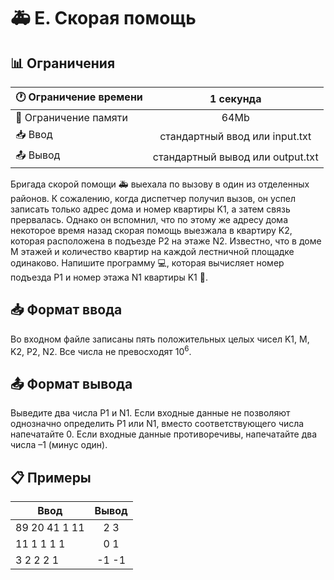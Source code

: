 # 🚑 E. Скорая помощь

## 📊 Ограничения

| 🕐 Ограничение времени  |            1 секунда             |
|-------------------------|:--------------------------------:|
| 💾 Ограничение памяти   |               64Mb               |
| 📥 Ввод                 |  стандартный ввод или input.txt  |
| 📤 Вывод                | стандартный вывод или output.txt |

Бригада скорой помощи 🚑 выехала по вызову в один из отделенных районов. 
К сожалению, когда диспетчер получил вызов, он успел записать только адрес дома и номер квартиры K1, а затем связь прервалась. 
Однако он вспомнил, что по этому же адресу дома некоторое время назад скорая помощь выезжала в квартиру K2, 
которая расположена в подъезде P2 на этаже N2. Известно, что в доме M этажей и количество квартир на каждой лестничной
площадке одинаково. Напишите программу 💻, которая вычисляет номер подъезда P1 и номер этажа N1 квартиры K1 🏢.

## 📥 Формат ввода

Во входном файле записаны пять положительных целых чисел K1, M, K2, P2, N2. Все числа не превосходят 10<sup>6</sup>.

## 📤 Формат вывода

Выведите два числа P1 и N1. Если входные данные не позволяют однозначно определить P1 или N1, вместо соответствующего числа 
напечатайте 0. Если входные данные противоречивы, напечатайте два числа –1 (минус один).

## 📋 Примеры

| Ввод          | Вывод |
|---------------|:-----:|
| 89 20 41 1 11 |  2 3  |
| 11 1 1 1 1    |  0 1  |
| 3 2 2 2 1     | -1 -1 |